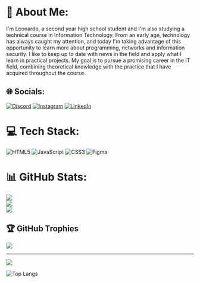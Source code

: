 # 💫 About Me:
I'm Leonardo, a second year high school student and I'm also studying a technical course in Information Technology. From an early age, technology has always caught my attention, and today I'm taking advantage of this opportunity to learn more about programming, networks and information security. I like to keep up to date with news in the field and apply what I learn in practical projects. My goal is to pursue a promising career in the IT field, combining theoretical knowledge with the practice that I have acquired throughout the course.


## 🌐 Socials:
[![Discord](https://img.shields.io/badge/Discord-%237289DA.svg?logo=discord&logoColor=white)](https://discord.gg/https://discord.gg/bXqzS6Zn) [![Instagram](https://img.shields.io/badge/Instagram-%23E4405F.svg?logo=Instagram&logoColor=white)](https://www.instagram.com/_iamleozx?igsh=MXU3Zm02MTI5Znc2Zw%3D%3D&utm_source=qr) [![LinkedIn](https://img.shields.io/badge/LinkedIn-%230A66C2.svg?logo=linkedin&logoColor=white)](https://www.linkedin.com/in/leonardo-cordeiro-7aa7192b6/) 

# 💻 Tech Stack:
![HTML5](https://img.shields.io/badge/html5-%23E34F26.svg?style=for-the-badge&logo=html5&logoColor=white) ![JavaScript](https://img.shields.io/badge/javascript-%23323330.svg?style=for-the-badge&logo=javascript&logoColor=%23F7DF1E) ![CSS3](https://img.shields.io/badge/css3-%231572B6.svg?style=for-the-badge&logo=css3&logoColor=white) ![Figma](https://img.shields.io/badge/figma-%23F24E1E.svg?style=for-the-badge&logo=figma&logoColor=white)

# 📊 GitHub Stats:
![](https://github-readme-stats.vercel.app/api?username=itslcordeiro&theme=dark&hide_border=false&include_all_commits=true&count_private=false)<br/>
![](https://github-readme-streak-stats.herokuapp.com/?user=itslcordeiro&theme=dark&hide_border=false)<br/>
![](https://github-readme-stats.vercel.app/api/top-langs/?username=itslcordeiro&theme=dark&hide_border=false&include_all_commits=true&count_private=false&layout=compact)

## 🏆 GitHub Trophies
![](https://github-profile-trophy.vercel.app/?username=itslcordeiro&theme=radical&no-frame=false&no-bg=true&margin-w=4)

---
[![](https://visitcount.itsvg.in/api?id=itslcordeiro&icon=0&color=1)](https://visitcount.itsvg.in)

![Top Langs](https://github-readme-stats.vercel.app/api/top-langs/?username=anuraghazra&hide_progress=true)



<!-- Proudly created with GPRM ( https://gprm.itsvg.in ) -->
